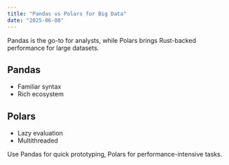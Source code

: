 ```yaml
---
title: "Pandas vs Polars for Big Data"
date: "2025-06-08"
---
```

Pandas is the go-to for analysts, while Polars brings Rust-backed performance for large datasets.

## Pandas
- Familiar syntax
- Rich ecosystem

## Polars
- Lazy evaluation
- Multithreaded

Use Pandas for quick prototyping, Polars for performance-intensive tasks.